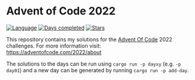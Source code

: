 # Advent of Code 2022
[![Language](https://img.shields.io/badge/Language-rust-red)](https://rust-lang.org/)
[![Days completed](https://img.shields.io/badge/day%20📅-24-blue)](https://adventofcode.com/2022)
[![Stars](https://img.shields.io/badge/stars%20⭐-32-yellow)](https://adventofcode.com/2022/stats)

This repository contains my solutions for the [Advent Of Code](https://adventofcode.com/) 2022 challenges.
For more information visit: https://adventofcode.com/2022/about

The solutions to the days can be run using `cargo run -p dayxy` (e.g. `-p day01`) and a new day can be generated by running `cargo run -p add-day`.
